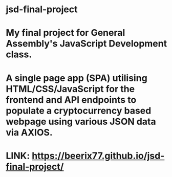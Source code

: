 # jsd-final-project
# My final project for General Assembly's JavaScript Development class. 
# A single page app (SPA) utilising HTML/CSS/JavaScript for the frontend and API endpoints to populate a cryptocurrency based webpage using various JSON data via AXIOS.

# LINK: https://beerix77.github.io/jsd-final-project/

